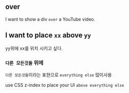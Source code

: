 
## over

I want to show a div `over` a YouTube video.


## I want to place `xx` above `yy`

yy위에 xx를 위치 시키고 싶다.



### `다른 모든것들` 위에

`다른 모든것들`이라는 표현으로 `everything else` 많이사용

use CSS z-index to place your UI `above everything else`
